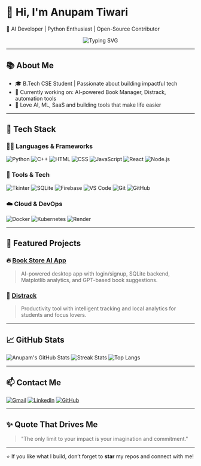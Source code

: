 # 👋 Hi, I'm Anupam Tiwari

🚀 AI Developer | Python Enthusiast | Open-Source Contributor

<!-- Animated Typing Effect for Profile Banner -->
<p align="center">
  <img src="https://readme-typing-svg.herokuapp.com?font=Fira+Code&weight=500&size=25&pause=1000&center=true&vCenter=true&multiline=true&width=900&height=100&lines=AI+Developer+%7C+Open-Source+Enthusiast+%7C+Blockchain+Learner;Python+%7C+ML+%7C+SaaS+Builder+%7C+React+%7C+Firebase;Always+Building+Something+Meaningful..." alt="Typing SVG" />
</p>

---

## 📚 About Me

- 🎓 B.Tech CSE Student | Passionate about building impactful tech
- 🔭 Currently working on: AI-powered Book Manager, Distrack, automation tools
- 🤖 Love AI, ML, SaaS and building tools that make life easier

---

## 💼 Tech Stack

### 👨‍💻 Languages & Frameworks
![Python](https://img.shields.io/badge/Python-3.10-blue?logo=python)
![C++](https://img.shields.io/badge/C++-blue?logo=c%2B%2B)
![HTML](https://img.shields.io/badge/HTML5-orange?logo=html5)
![CSS](https://img.shields.io/badge/CSS3-blue?logo=css3)
![JavaScript](https://img.shields.io/badge/JavaScript-yellow?logo=javascript)
![React](https://img.shields.io/badge/React-2023-61DAFB?logo=react)
![Node.js](https://img.shields.io/badge/Node.js-339933?logo=node.js)

### 🧰 Tools & Tech
![Tkinter](https://img.shields.io/badge/Tkinter-GUI-yellow)
![SQLite](https://img.shields.io/badge/SQLite-003B57?logo=sqlite)
![Firebase](https://img.shields.io/badge/Firebase-ffca28?logo=firebase)
![VS Code](https://img.shields.io/badge/VS--Code-007ACC?logo=visual-studio-code)
![Git](https://img.shields.io/badge/Git-F05032?logo=git)
![GitHub](https://img.shields.io/badge/GitHub-181717?logo=github)

### ☁️ Cloud & DevOps
![Docker](https://img.shields.io/badge/Docker-2496ED?logo=docker)
![Kubernetes](https://img.shields.io/badge/Kubernetes-326CE5?logo=kubernetes)
![Render](https://img.shields.io/badge/Render-00979D?logo=render)

---

## 🚀 Featured Projects

### 🔥 [Book Store AI App](https://github.com/Anupam11421/book-store-ai-app)
> AI-powered desktop app with login/signup, SQLite backend, Matplotlib analytics, and GPT-based book suggestions.

### 🧠 [Distrack](https://github.com/Anupam11421/distrack)
> Productivity tool with intelligent tracking and local analytics for students and focus lovers.

---

## 📈 GitHub Stats

![Anupam's GitHub Stats](https://github-readme-stats.vercel.app/api?username=Anupam11421&show_icons=true&theme=radical)
![Streak Stats](https://github-readme-streak-stats.herokuapp.com?user=Anupam11421&theme=radical&hide_border=false)
![Top Langs](https://github-readme-stats.vercel.app/api/top-langs/?username=Anupam11421&layout=compact&theme=radical)

---

## 📫 Contact Me

[![Gmail](https://img.shields.io/badge/Gmail-red?logo=gmail&logoColor=white)](mailto:tiwarianupam11421@gmail.com)
[![LinkedIn](https://img.shields.io/badge/LinkedIn-blue?logo=linkedin)](https://www.linkedin.com/in/anupam-tiwari-08607b281/)
[![GitHub](https://img.shields.io/badge/GitHub-black?logo=github)](https://github.com/Anupam11421)

---

## ✨ Quote That Drives Me

> "The only limit to your impact is your imagination and commitment."

---

⭐ If you like what I build, don’t forget to **star** my repos and connect with me!
